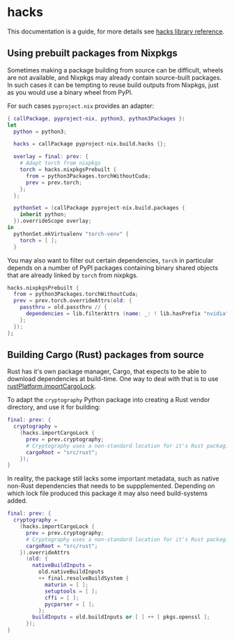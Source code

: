 # hacks

This documentation is a guide, for more details see [hacks library reference](/build/hacks/default.html).

## Using prebuilt packages from Nixpkgs

Sometimes making a package building from source can be difficult, wheels are not available, and Nixpkgs may already contain source-built packages.
In such cases it can be tempting to reuse build outputs from Nixpkgs, just as you would use a binary wheel from PyPI.

For such cases `pyproject.nix` provides an adapter:
``` nix
{ callPackage, pyproject-nix, python3, python3Packages }:
let
  python = python3;

  hacks = callPackage pyproject-nix.build.hacks {};

  overlay = final: prev: {
    # Adapt torch from nixpkgs
    torch = hacks.nixpkgsPrebuilt {
      from = python3Packages.torchWithoutCuda;
      prev = prev.torch;
    };
  };

  pythonSet = (callPackage pyproject-nix.build.packages {
    inherit python;
  }).overrideScope overlay;
in
  pythonSet.mkVirtualenv "torch-venv" {
    torch = [ ];
  }
```

You may also want to filter out certain dependencies, `torch` in particular depends on a number of PyPI packages containing binary shared objects that are already linked by `torch` from nixpkgs.

``` nix
hacks.nixpkgsPrebuilt {
  from = python3Packages.torchWithoutCuda;
  prev = prev.torch.overrideAttrs(old: {
    passthru = old.passthru // {
      dependencies = lib.filterAttrs (name: _: ! lib.hasPrefix "nvidia" name) old.passthru.dependencies;
    };
  });
};
```

## Building Cargo (Rust) packages from source

Rust has it's own package manager, Cargo, that expects to be able to download dependencies at build-time.
One way to deal with that is to use [rustPlatform.importCargoLock](https://nixos.org/manual/nixpkgs/stable/#vendoring-of-dependencies).

To adapt the `cryptography` Python package into creating a Rust vendor directory, and use it for building:
``` nix
final: prev: {
  cryptography =
    (hacks.importCargoLock {
      prev = prev.cryptography;
      # Cryptography uses a non-standard location for it's Rust packaging
      cargoRoot = "src/rust";
    });
}
```

In reality, the package still lacks some important metadata, such as native non-Rust dependencies that needs to be suppplemented.
Depending on which lock file produced this package it may also need build-systems added.
``` nix
final: prev: {
  cryptography =
    (hacks.importCargoLock {
      prev = prev.cryptography;
      # Cryptography uses a non-standard location for it's Rust packaging
      cargoRoot = "src/rust";
    }).overrideAttrs
      (old: {
        nativeBuildInputs =
          old.nativeBuildInputs
          ++ final.resolveBuildSystem {
            maturin = [ ];
            setuptools = [ ];
            cffi = [ ];
            pycparser = [ ];
          };
        buildInputs = old.buildInputs or [ ] ++ [ pkgs.openssl ];
      });
}
```
